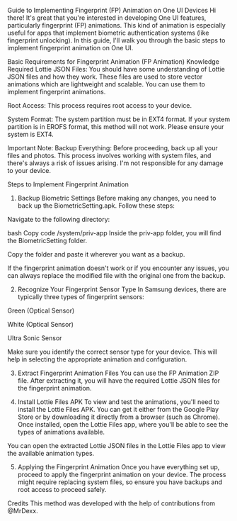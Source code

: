 Guide to Implementing Fingerprint (FP) Animation on One UI Devices
Hi there! It's great that you're interested in developing One UI features, particularly fingerprint (FP) animations. This kind of animation is especially useful for apps that implement biometric authentication systems (like fingerprint unlocking). In this guide, I'll walk you through the basic steps to implement fingerprint animation on One UI.

Basic Requirements for Fingerprint Animation (FP Animation)
Knowledge Required
Lottie JSON Files: You should have some understanding of Lottie JSON files and how they work. These files are used to store vector animations which are lightweight and scalable. You can use them to implement fingerprint animations.

Root Access: This process requires root access to your device.

System Format: The system partition must be in EXT4 format. If your system partition is in EROFS format, this method will not work. Please ensure your system is EXT4.

Important Note:
Backup Everything: Before proceeding, back up all your files and photos. This process involves working with system files, and there's always a risk of issues arising. I'm not responsible for any damage to your device.

Steps to Implement Fingerprint Animation
1. Backup Biometric Settings
Before making any changes, you need to back up the BiometricSetting.apk. Follow these steps:

Navigate to the following directory:

bash
Copy code
/system/priv-app
Inside the priv-app folder, you will find the BiometricSetting folder.

Copy the folder and paste it wherever you want as a backup.

If the fingerprint animation doesn't work or if you encounter any issues, you can always replace the modified file with the original one from the backup.

2. Recognize Your Fingerprint Sensor Type
In Samsung devices, there are typically three types of fingerprint sensors:

Green (Optical Sensor)

White (Optical Sensor)

Ultra Sonic Sensor

Make sure you identify the correct sensor type for your device. This will help in selecting the appropriate animation and configuration.

3. Extract Fingerprint Animation Files
You can use the FP Animation ZIP file. After extracting it, you will have the required Lottie JSON files for the fingerprint animation.

4. Install Lottie Files APK
To view and test the animations, you'll need to install the Lottie Files APK. You can get it either from the Google Play Store or by downloading it directly from a browser (such as Chrome). Once installed, open the Lottie Files app, where you'll be able to see the types of animations available.

You can open the extracted Lottie JSON files in the Lottie Files app to view the available animation types.

5. Applying the Fingerprint Animation
Once you have everything set up, proceed to apply the fingerprint animation on your device. The process might require replacing system files, so ensure you have backups and root access to proceed safely.

Credits
This method was developed with the help of contributions from @MrDexx.

